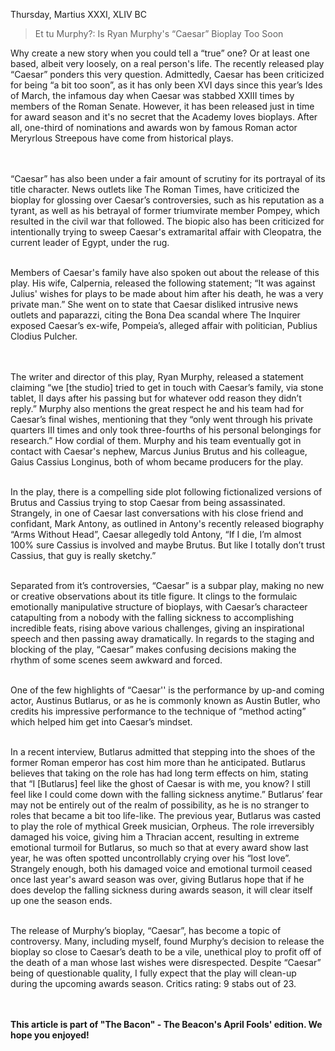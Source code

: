 

Thursday, Martius XXXI, XLIV BC

> Et tu Murphy?: Is Ryan Murphy's “Caesar” Bioplay Too Soon

Why create a new story when you could tell a “true” one? Or at least one
based, albeit very loosely, on a real person's life. The recently
released play “Caesar” ponders this very question. Admittedly, Caesar
has been criticized for being “a bit too soon”, as it has only been XVI
days since this year’s Ides of March, the infamous day when Caesar was
stabbed XXIII times by members of the Roman Senate. However, it has been
released just in time for award season and it's no secret that the
Academy loves bioplays. After all, one-third of nominations and awards
won by famous Roman actor Meryrlous Streepous have come from historical
plays.&nbsp;&nbsp; &nbsp;&nbsp;&nbsp;&nbsp;&nbsp;&nbsp;&nbsp;&nbsp;&nbsp;&nbsp;&nbsp;&nbsp;&nbsp;&nbsp;&nbsp;&nbsp;&nbsp;&nbsp;&nbsp;&nbsp;&nbsp;&nbsp;&nbsp;&nbsp;&nbsp;&nbsp;&nbsp;&nbsp;&nbsp;&nbsp;&nbsp;&nbsp;&nbsp;&nbsp;&nbsp;&nbsp;&nbsp;&nbsp;&nbsp;&nbsp;&nbsp;&nbsp;&nbsp;&nbsp;&nbsp;&nbsp;&nbsp;&nbsp;&nbsp;&nbsp;&nbsp;&nbsp;&nbsp;&nbsp;&nbsp;&nbsp;&nbsp;&nbsp; &nbsp;&nbsp; &nbsp;&nbsp;&nbsp;&nbsp;&nbsp;&nbsp;&nbsp;&nbsp;&nbsp;&nbsp;&nbsp;&nbsp;&nbsp;&nbsp;&nbsp;&nbsp;&nbsp;&nbsp;&nbsp;&nbsp;&nbsp;&nbsp;&nbsp;&nbsp;&nbsp;&nbsp;&nbsp;&nbsp;&nbsp;&nbsp;&nbsp;&nbsp;&nbsp;&nbsp;&nbsp;&nbsp;&nbsp;&nbsp;&nbsp;&nbsp;&nbsp;&nbsp;&nbsp;&nbsp;&nbsp;&nbsp;&nbsp;&nbsp;&nbsp;&nbsp;&nbsp;&nbsp;&nbsp;&nbsp;&nbsp;&nbsp;&nbsp;&nbsp;&nbsp;&nbsp; &nbsp;&nbsp;&nbsp;&nbsp;&nbsp;&nbsp;&nbsp;&nbsp;&nbsp;&nbsp;&nbsp;&nbsp;&nbsp;&nbsp;&nbsp;&nbsp;&nbsp;&nbsp;&nbsp;&nbsp;&nbsp;&nbsp;&nbsp;&nbsp;&nbsp;&nbsp;&nbsp;&nbsp;&nbsp;&nbsp;&nbsp;&nbsp;&nbsp;&nbsp;&nbsp;&nbsp;&nbsp;&nbsp;&nbsp;&nbsp;&nbsp;&nbsp;&nbsp;&nbsp;&nbsp;&nbsp;&nbsp;&nbsp;&nbsp;&nbsp;&nbsp;&nbsp;&nbsp;&nbsp;&nbsp;&nbsp;&nbsp;&nbsp; &nbsp;&nbsp; &nbsp;&nbsp;&nbsp;&nbsp;&nbsp;&nbsp;&nbsp;&nbsp;&nbsp;&nbsp;&nbsp;&nbsp;&nbsp;&nbsp;&nbsp;&nbsp;&nbsp;&nbsp;&nbsp;&nbsp;&nbsp;&nbsp;&nbsp;&nbsp;&nbsp;&nbsp;&nbsp;&nbsp;&nbsp;&nbsp;&nbsp;&nbsp;&nbsp;&nbsp;&nbsp;&nbsp;&nbsp;&nbsp;&nbsp;&nbsp;&nbsp;&nbsp;&nbsp;&nbsp;&nbsp;&nbsp;&nbsp;&nbsp;&nbsp;&nbsp;&nbsp;&nbsp;&nbsp;&nbsp;&nbsp;&nbsp;&nbsp;&nbsp;


“Caesar” has also been under a fair amount of scrutiny for its portrayal
of its title character. News outlets like The Roman Times, have
criticized the bioplay for glossing over Caesar’s controversies, such as
his reputation as a tyrant, as well as his betrayal of former
triumvirate member Pompey, which resulted in the civil war that
followed. The biopic also has been criticized for intentionally trying
to sweep Caesar's extramarital affair with Cleopatra, the current leader
of Egypt, under the rug. &nbsp;&nbsp; &nbsp;&nbsp;&nbsp;&nbsp;&nbsp;&nbsp;&nbsp;&nbsp;&nbsp;&nbsp;&nbsp;&nbsp;&nbsp;&nbsp;&nbsp;&nbsp;&nbsp;&nbsp;&nbsp;&nbsp;&nbsp;&nbsp;&nbsp;&nbsp;&nbsp;&nbsp;&nbsp;&nbsp;&nbsp;&nbsp;&nbsp;&nbsp;&nbsp;&nbsp;&nbsp;&nbsp;&nbsp;&nbsp;&nbsp;&nbsp;&nbsp;&nbsp;&nbsp;&nbsp;&nbsp;&nbsp;&nbsp;&nbsp;&nbsp;&nbsp;&nbsp;&nbsp;&nbsp;&nbsp;&nbsp;&nbsp;&nbsp;&nbsp; &nbsp;&nbsp; &nbsp;&nbsp;&nbsp;&nbsp;&nbsp;&nbsp;&nbsp;&nbsp;&nbsp;&nbsp;&nbsp;&nbsp;&nbsp;&nbsp;&nbsp;&nbsp;&nbsp;&nbsp;&nbsp;&nbsp;&nbsp;&nbsp;&nbsp;&nbsp;&nbsp;&nbsp;&nbsp;&nbsp;&nbsp;&nbsp;&nbsp;&nbsp;&nbsp;&nbsp;&nbsp;&nbsp;&nbsp;&nbsp;&nbsp;&nbsp;&nbsp;&nbsp;&nbsp;&nbsp;&nbsp;&nbsp;&nbsp;&nbsp;&nbsp;&nbsp;&nbsp;&nbsp;&nbsp;&nbsp;&nbsp;&nbsp;&nbsp;&nbsp;&nbsp;&nbsp;

Members of Caesar's family have also spoken out about the release of
this play. His wife, Calpernia, released the following statement; “It
was against Julius' wishes for plays to be made about him after his
death, he was a very private man.” She went on to state that Caesar
disliked intrusive news outlets and paparazzi, citing the Bona Dea
scandal where The Inquirer exposed Caesar’s ex-wife, Pompeia’s, alleged
affair with politician, Publius Clodius Pulcher. &nbsp;&nbsp; &nbsp;&nbsp;&nbsp;&nbsp;&nbsp;&nbsp;&nbsp;&nbsp;&nbsp;&nbsp;&nbsp;&nbsp;&nbsp;&nbsp;&nbsp;&nbsp;&nbsp;&nbsp;&nbsp;&nbsp;&nbsp;&nbsp;&nbsp;&nbsp;&nbsp;&nbsp;&nbsp;&nbsp;&nbsp;&nbsp;&nbsp;&nbsp;&nbsp;&nbsp;&nbsp;&nbsp;&nbsp;&nbsp;&nbsp;&nbsp;&nbsp;&nbsp;&nbsp;&nbsp;&nbsp;&nbsp;&nbsp;&nbsp;&nbsp;&nbsp;&nbsp;&nbsp;&nbsp;&nbsp;&nbsp;&nbsp;&nbsp;&nbsp; &nbsp;&nbsp; &nbsp;&nbsp;&nbsp;&nbsp;&nbsp;&nbsp;&nbsp;&nbsp;&nbsp;&nbsp;&nbsp;&nbsp;&nbsp;&nbsp;&nbsp;&nbsp;&nbsp;&nbsp;&nbsp;&nbsp;&nbsp;&nbsp;&nbsp;&nbsp;&nbsp;&nbsp;&nbsp;&nbsp;&nbsp;&nbsp;&nbsp;&nbsp;&nbsp;&nbsp;&nbsp;&nbsp;&nbsp;&nbsp;&nbsp;&nbsp;&nbsp;&nbsp;&nbsp;&nbsp;&nbsp;&nbsp;&nbsp;&nbsp;&nbsp;&nbsp;&nbsp;&nbsp;&nbsp;&nbsp;&nbsp;&nbsp;&nbsp;&nbsp;&nbsp;&nbsp;&nbsp;&nbsp; &nbsp;&nbsp;&nbsp;&nbsp;&nbsp;&nbsp;&nbsp;&nbsp;&nbsp;&nbsp;&nbsp;&nbsp;&nbsp;&nbsp;&nbsp;&nbsp;&nbsp;&nbsp;&nbsp;&nbsp;&nbsp;&nbsp;&nbsp;&nbsp;&nbsp;&nbsp;&nbsp;&nbsp;&nbsp;&nbsp;&nbsp;&nbsp;&nbsp;&nbsp;&nbsp;&nbsp;&nbsp;&nbsp;&nbsp;&nbsp;&nbsp;&nbsp;&nbsp;&nbsp;&nbsp;&nbsp;&nbsp;&nbsp;&nbsp;&nbsp;&nbsp;&nbsp;&nbsp;&nbsp;&nbsp;&nbsp;&nbsp;&nbsp; &nbsp;&nbsp; &nbsp;&nbsp;&nbsp;&nbsp;&nbsp;&nbsp;&nbsp;&nbsp;&nbsp;&nbsp;&nbsp;&nbsp;&nbsp;&nbsp;&nbsp;&nbsp;&nbsp;&nbsp;&nbsp;&nbsp;&nbsp;&nbsp;&nbsp;&nbsp;&nbsp;&nbsp;&nbsp;&nbsp;&nbsp;&nbsp;&nbsp;&nbsp;&nbsp;&nbsp;&nbsp;&nbsp;&nbsp;&nbsp;&nbsp;&nbsp;&nbsp;&nbsp;&nbsp;&nbsp;&nbsp;&nbsp;&nbsp;&nbsp;&nbsp;&nbsp;&nbsp;&nbsp;&nbsp;&nbsp;&nbsp;&nbsp;&nbsp;&nbsp;&nbsp;&nbsp;

The writer and director of this play, Ryan Murphy, released a statement
claiming “we \[the studio\] tried to get in touch with Caesar’s family,
via stone tablet, II days after his passing but for whatever odd reason
they didn’t reply.” Murphy also mentions the great respect he and his
team had for Caesar’s final wishes, mentioning that they “only went
through his private quarters III times and only took three-fourths of
his personal belongings for research.” How cordial of them. Murphy and
his team eventually got in contact with Caesar's nephew, Marcus Junius
Brutus and his colleague, Gaius Cassius Longinus, both of whom became
producers for the play.&nbsp;&nbsp; &nbsp;&nbsp;&nbsp;&nbsp;&nbsp;&nbsp;&nbsp;&nbsp;&nbsp;&nbsp;&nbsp;&nbsp;&nbsp;&nbsp;&nbsp;&nbsp;&nbsp;&nbsp;&nbsp;&nbsp;&nbsp;&nbsp;&nbsp;&nbsp;&nbsp;&nbsp;&nbsp;&nbsp;&nbsp;&nbsp;&nbsp;&nbsp;&nbsp;&nbsp;&nbsp;&nbsp;&nbsp;&nbsp;&nbsp;&nbsp;&nbsp;&nbsp;&nbsp;&nbsp;&nbsp;&nbsp;&nbsp;&nbsp;&nbsp;&nbsp;&nbsp;&nbsp;&nbsp;&nbsp;&nbsp;&nbsp;&nbsp;&nbsp; &nbsp;&nbsp; &nbsp;&nbsp;&nbsp;&nbsp;&nbsp;&nbsp;&nbsp;&nbsp;&nbsp;&nbsp;&nbsp;&nbsp;&nbsp;&nbsp;&nbsp;&nbsp;&nbsp;&nbsp;&nbsp;&nbsp;&nbsp;&nbsp;&nbsp;&nbsp;&nbsp;&nbsp;&nbsp;&nbsp;&nbsp;&nbsp;&nbsp;&nbsp;&nbsp;&nbsp;&nbsp;&nbsp;&nbsp;&nbsp;&nbsp;&nbsp;&nbsp;&nbsp;&nbsp;&nbsp;&nbsp;&nbsp;&nbsp;&nbsp;&nbsp;&nbsp;&nbsp;&nbsp;&nbsp;&nbsp;&nbsp;&nbsp;&nbsp;&nbsp;&nbsp;&nbsp;

In the play, there is a compelling side plot following fictionalized
versions of Brutus and Cassius trying to stop Caesar from being
assassinated. Strangely, in one of Caesar last conversations with his
close friend and confidant, Mark Antony, as outlined in Antony's
recently released biography “Arms Without Head”, Caesar allegedly told
Antony, “If I die, I’m almost 100% sure Cassius is involved and maybe
Brutus. But like I totally don’t trust Cassius, that guy is really
sketchy.” <br><br>

Separated from it’s controversies, “Caesar” is a subpar play, making no
new or creative observations about its title figure. It clings to the
formulaic emotionally manipulative structure of bioplays, with Caesar’s
characteer catapulting from a nobody with the falling sickness to
accomplishing incredible feats, rising above various challenges, giving
an inspirational speech and then passing away dramatically. In regards
to the staging and blocking of the play, “Caesar” makes confusing
decisions making the rhythm of some scenes seem awkward and forced.<br><br>

One of the few highlights of “Caesar'' is the performance by up-and
coming actor, Austinus Butlarus, or as he is commonly known as Austin
Butler, who credits his impressive performance to the technique of
“method acting” which helped him get into Caesar’s mindset.<br><br>

In a recent interview, Butlarus admitted that stepping into the shoes of
the former Roman emperor has cost him more than he anticipated. Butlarus
believes that taking on the role has had long term effects on him,
stating that “I \[Butlarus\] feel like the ghost of Caesar is with me,
you know? I still feel like I could come down with the falling sickness
anytime.” Butlarus’ fear may not be entirely out of the realm of
possibility, as he is no stranger to roles that became a bit too
life-like. The previous year, Butlarus was casted to play the role of
mythical Greek musician, Orpheus. The role irreversibly damaged his
voice, giving him a Thracian accent, resulting in extreme emotional
turmoil for Butlarus, so much so that at every award show last year, he
was often spotted uncontrollably crying over his “lost love”. Strangely
enough, both his damaged voice and emotional turmoil ceased once last
year's award season was over, giving Butlarus hope that if he does
develop the falling sickness during awards season, it will clear itself
up one the season ends.<br><br>

The release of Murphy’s bioplay, “Caesar”, has become a topic of
controversy. Many, including myself, found Murphy’s decision to release
the bioplay so close to Caesar’s death to be a vile, unethical ploy to
profit off of the death of a man whose last wishes were disrespected.
Despite “Caesar” being of questionable quality, I fully expect that the
play will clean-up during the upcoming awards season. Critics rating: 9
stabs out of 23.

<br><br>
**This article is part of "The Bacon" - The Beacon's April Fools' edition. We hope you enjoyed!**
